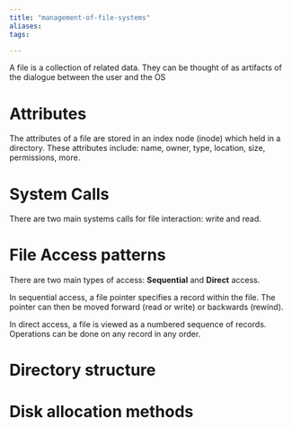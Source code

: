 ```yaml
---
title: "management-of-file-systems"
aliases: 
tags: 

---
```


A file is a collection of related data. They can be thought of as artifacts of the dialogue between the user and the OS

# Attributes
The attributes of a file are stored in an index node (inode) which held in a directory. These attributes include: name, owner, type, location, size, permissions, more.

# System Calls
There are two main systems calls for file interaction: write and read.

# File Access patterns
There are two main types of access: **Sequential** and **Direct** access. 

In sequential access, a file pointer specifies a record within the file. The pointer can then be moved forward (read or write) or backwards (rewind).

In direct access, a file is viewed as a numbered sequence of records. Operations can be done on any record in any order.

# Directory structure


# Disk allocation methods
